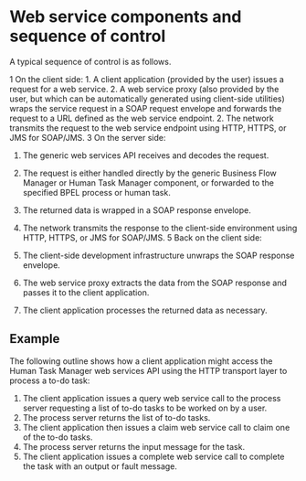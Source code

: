 <!-- image -->

# Web service components and sequence of control

A typical sequence of control is as follows.

1 On the client side:
    1. A client application (provided by the user) issues a request for
a web service.
    2. A web service proxy (also
provided by the user, but which can be automatically generated using
client-side utilities) wraps the service request in a SOAP request
envelope and forwards the request to a URL defined as the web service
endpoint.
2. The network transmits the request to the web service endpoint
using HTTP, HTTPS, or JMS for SOAP/JMS.
3 On the server side:

1. The generic web services API receives and decodes the request.
2. The request is either handled directly by the generic Business
Flow Manager or Human Task Manager component, or forwarded to the
specified BPEL process or human task.
3. The returned data is wrapped in a SOAP response envelope.
4. The network transmits the response to the client-side environment
using HTTP, HTTPS, or JMS for SOAP/JMS.
5 Back on the client side:

1. The client-side development infrastructure unwraps the SOAP response
envelope.
2. The web service proxy extracts
the data from the SOAP response and passes it to the client application.
3. The client application processes the returned data as necessary.

## Example

The following outline shows how
a client application might access the Human Task Manager web services
API using the HTTP transport layer to process a to-do task:

1. The client application issues a query web service
call to the process server requesting a list of to-do tasks to be
worked on by a user.
2. The process server returns the list of to-do tasks.
3. The client application then issues a claim web
service call to claim one of the to-do tasks.
4. The process server returns the input message for the task.
5. The client application issues a complete web
service call to complete the task with an output or fault message.
